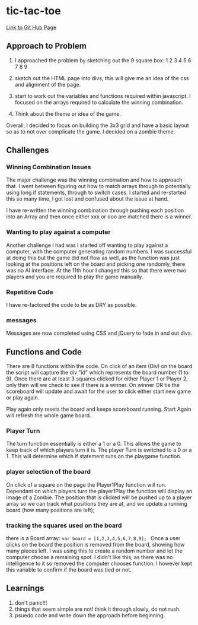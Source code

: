 # tic-tac-toe

[Link to Git Hub Page ](https://samwij.github.io/tic-tac-toe/)

## Approach to Problem

1. I approached the problem by sketching out the 9 square box:
 1 2 3
 4 5 6
 7 8 9

2. sketch out the HTML page into divs, this will give me an idea of the css and alignment of the page.
3. start to work out the variables and functions required within javascript.  I focused on the arrays required to calculate the winning combination.
4.  Think about the theme or idea of the game.

Overall, I decided to focus on building the 3x3 grid and have a basic layout so as to not over complicate the game.  I decided on a zombie theme.

## Challenges

### Winning Combination Issues
The major challenge was the winning combination and how to approach that.  I went between figuring out how to match arrays through to potentially using long if statements, through to switch cases. I started and re-started this so many time, I got lost and confused about the issue at hand.

I have re-written the winning combination through pushing each position into an Array and then once either xxx or ooo are matched there is a winner.

### Wanting to play against a computer
Another challenge I had was I started off wanting to play against a computer, with the computer generating random numbers. I was successful at doing this but the game did not flow as well, as the function was just looking at the positions left on the board and picking one randomly, there was no AI interface.  At the 11th hour I changed this so that there were two players and you are required to play the game manually.

### Repetitive Code
I have re-factored the code to be as DRY as possible.

### messages
Messages are now completed using CSS and jQuery to fade in and out divs.

## Functions and Code

 There are 8 functions within the code.  On click of an item (Div) on the board the script will capture the div "id" which represents the board number (1 to 9).  Once there are at least 3 squares clicked for either Player 1 or Player 2, only then will we check to see if there is a winner.  On winner OR tie the scoreboard will update and await for the user to click either start new game or play again.

 Play again only resets the board and keeps scoreboard running.  Start Again will refresh the whole game board.

### Player Turn

 The turn function essentially is either a 1 or a 0.  This allows the game to keep track of which players turn it is.
 The player Turn is switched to a 0 or a 1.  This will determine which if statement runs on the playgame function.

### player selection of the board
On click of a square on the page the Player1Play function will run.
 Dependant on which players turn the player1Play the function will display an image of a Zombie.  The position that is clicked will be pushed up to a player array so we can track what positions they are at, and we update a running board (how many positions are left);  

### tracking the squares used on the board

there is a Board array:
`var board = [1,2,3,4,5,6,7,8,9];
 `
 Once a user clicks on the board the position is removed from the board, showing how many pieces left.  I was using this to create a random number and let the computer choose a remaining spot.  I didn't like this, as there was no intelligence to it so removed the computer chooses function. I however kept this variable to confirm if the board was tied or not.



## Learnings

1. don't panic!!!
2. things that seem simple are not! think it through slowly, do not rush.
3. psuedo code and write down the approach before beginning.
